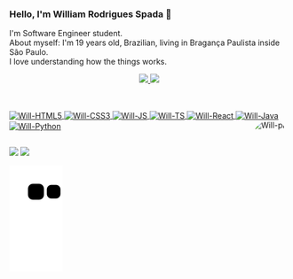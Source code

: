 ### Hello, I'm William Rodrigues Spada 👋
I'm Software Engineer student.
<br/>
About myself: 
I'm 19 years old, Brazilian, living in Bragança Paulista inside São Paulo.
<br/>
I love understanding how the things works.

<div align="center">
  <a href="https://github.com/wrspada02">
  <img height="180em" src="https://github-readme-stats.vercel.app/api?username=wrspada02&show_icons=true&theme=merko&include_all_commits=true&count_private=true"/>
  <img height="180em" src="https://github-readme-stats.vercel.app/api/top-langs/?username=wrspada02&layout=compact&langs_count=7&theme=merko"/>
</div>
  
  ##
  
<div style="display: inline_block"><br>
  <img align="center" alt="Will-HTML5" height="30" width="40" src="https://cdn.jsdelivr.net/gh/devicons/devicon/icons/html5/html5-original.svg">
  <img align="center" alt="Will-CSS3" height="30" width="40" src="https://cdn.jsdelivr.net/gh/devicons/devicon/icons/css3/css3-original.svg">
  <img align="center" alt="Will-JS" height="30" width="40" src="https://cdn.jsdelivr.net/gh/devicons/devicon/icons/javascript/javascript-original.svg">
  <img align="center" alt="Will-TS" height="30" width="40" src="https://cdn.jsdelivr.net/gh/devicons/devicon/icons/typescript/typescript-original.svg">
  <img align="center" alt="Will-React" height="30" width="40" src="https://cdn.jsdelivr.net/gh/devicons/devicon/icons/react/react-original.svg">
  <img align="center" alt="Will-Java" height="30" width="40" src="https://cdn.jsdelivr.net/gh/devicons/devicon/icons/java/java-original.svg">
  <img align="center" alt="Will-Python" height="30" width="40" src="https://cdn.jsdelivr.net/gh/devicons/devicon/icons/python/python-original.svg">
  <img align="right" alt="Will-pic" height="150" style="border-radius:50px;" src="https://cdn.discordapp.com/attachments/789899302834274315/927316117901439016/download20220100184226.png">
</div>

  ##
  
  <div>
  <a href = "mailto:williamrspada02@gmail.com"><img src="https://img.shields.io/badge/-Gmail-%23333?style=for-the-badge&logo=gmail&logoColor=white" target="_blank"></a>
  <a href="https://www.linkedin.com/in/william-rodrigues-spada-03b828192/" target="_blank"><img src="https://img.shields.io/badge/-LinkedIn-%230077B5?style=for-the-badge&logo=linkedin&logoColor=white" target="_blank"></a> 
    
   ![Snake animation](https://github.com/wrspada02/wrspada02/blob/output/github-contribution-grid-snake.svg)
  </div>
  

  
